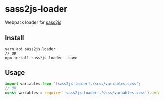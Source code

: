 # sass2js-loader

Webpack loader for [sass2js](https://github.com/gbuomprisco/sass2js)

## Install

    yarn add sass2js-loader
    // OR
    npm install sass2js-loader --save

## Usage

```javascript
import variables from '!sass2js-loader!./scss/variables.scss'; 
// OR
const variables = require('!sass2js-loader!./scss/variables.scss').default;
```